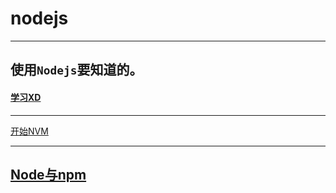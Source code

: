# nodejs
---
## 使用`Nodejs`要知道的。
#### [学习XD](https://github.com/gurenyigu/nodejs/blob/master/nodejs-start.md)

---
[开始NVM](https://github.com/gurenyigu/nodejs/blob/master/nvm-install.md)

---
[Node与npm](https://github.com/gurenyigu/nodejs/blob/master/node%26npm-install.md)
---
